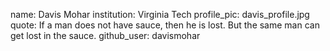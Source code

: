 name: Davis Mohar
institution: Virginia Tech
profile_pic: davis_profile.jpg
quote: If a man does not have sauce, then he is lost. But the same man can get lost in the sauce.
github_user: davismohar